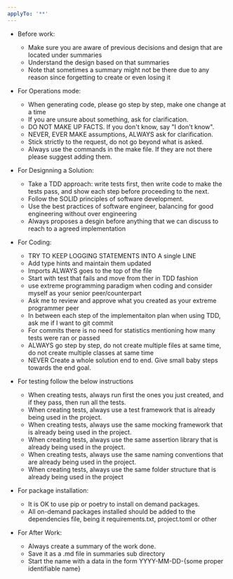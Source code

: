 ```yaml
---
applyTo: '**'
---
```


* Before work:
    * Make sure you are aware of previous decisions and design that are located under summaries
    * Understand the design based on that summaries
    * Note that sometimes a summary might not be there due to any reason since forgetting to create or even losing it
* For Operations mode:
    * When generating code, please go step by step, make one change at a time
    * If you are unsure about something, ask for clarification.
    * DO NOT MAKE UP FACTS. If you don't know, say "I don't know".
    * NEVER, EVER MAKE assumptions, ALWAYS ask for clarification.
    * Stick strictly to the request, do not go beyond what is asked.
    * Always use the commands in the make file. If they are not there please suggest adding them.

* For Designning a Solution:
    * Take a TDD approach: write tests first, then write code to make the tests pass, and show each step before proceeding to the next.
    * Follow the SOLID principles of software development.
    * Use the best practices of software engineer, balancing for good engineering without over engineering
    * Always proposes a desgin before anything that we can discuss to reach to a agreed implementation

* For Coding:
    * TRY TO KEEP LOGGING STATEMENTS INTO A single LINE
    * Add type hints and maintain them updated
    * Imports ALWAYS goes to the top of the file
    * Start with test that fails and move from ther in TDD fashion
    * use extreme programming paradigm when coding and consider myself as your senior peer/counterpart
    * Ask me to review and approve what you created as your extreme programmer peer
    * In between each step of the implementaiton plan when using TDD, ask me if I want to git commit
    * For commits there is no need for statistics mentioning how many tests were ran or passed
    * ALWAYS go step by step, do not create multiple files at same time, do not create multiple classes at same time
    * NEVER Create a whole solution end to end. Give small baby steps towards the end goal.

* For testing follow the below instructions
    * When creating tests, always run first the ones you just created, and if they pass, then run all the tests.
    * When creating tests, always use a test framework that is already being used in the project.
    * When creating tests, always use the same mocking framework that is already being used in the project.
    * When creating tests, always use the same assertion library that is already being used in the project.
    * When creating tests, always use the same naming conventions that are already being used in the project.
    * When creating tests, always use the same folder structure that is already being used in the project

* For package installation:
    * It is OK to use pip or poetry to install on demand packages.
    * All on-demand packages installed should be added to the dependencies file, being it requirements.txt, project.toml or other

* For After Work:
    * Always create a summary of the work done.
    * Save it as a .md file in summaries sub directory
    * Start the name with a data in the form YYYY-MM-DD-{some proper identifiable name}

